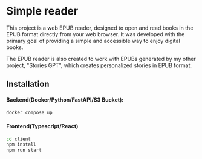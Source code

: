 # Simple reader

This project is a web EPUB reader, designed to open and read books in the EPUB format directly from your web browser. It was developed with the primary goal of providing a simple and accessible way to enjoy digital books.

The EPUB reader is also created to work with EPUBs generated by my other project, "Stories GPT", which creates personalized stories in EPUB format.



## Installation


#### Backend(Docker/Python/FastAPI/S3 Bucket):

```sh
docker compose up
```

#### Frontend(Typescript/React)

```sh
cd client
npm install
npm run start
```
